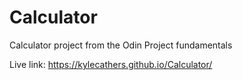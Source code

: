 # Calculator
Calculator project from the Odin Project fundamentals

Live link: https://kylecathers.github.io/Calculator/
